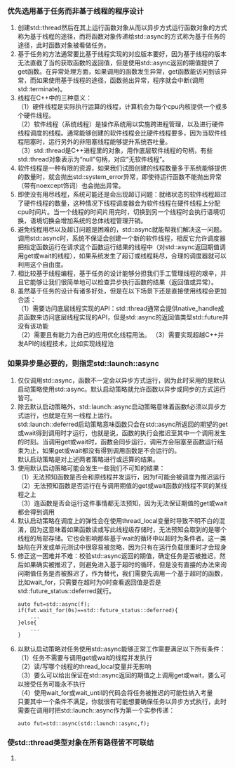 ### 优先选用基于任务而非基于线程的程序设计
1. 创建std::thread然后在其上运行函数对象从而以异步方式运行函数对象的方式称为基于线程的途径，而将函数对象传递给std::async的方式称为基于任务的途径，此时函数对象被看做任务。
2. 基于任务的方法通常要比基于线程实现的对应版本要好，因为基于线程的版本无法直截了当的获取函数的返回值，但是使用std::async返回的期值提供了get函数。在异常处理方面，如果调用的函数发生异常，get函数能访问到该异常，而如果使用基于线程的途径，函数抛出异常，程序就会中断(调用std::terminate)。
3.  线程在C++中的三种意义：  
（1）硬件线程是实际执行运算的线程，计算机会为每个cpu内核提供一个或多个硬件线程。  
（2）软件线程（系统线程）是操作系统用以实施跨进程管理，以及进行硬件线程调度的线程。通常能够创建的软件线程会比硬件线程要多，因为当软件线程阻塞时，运行另外的非阻塞线程能够提升系统吞吐量。  
（3）std::thread是C++进程里的对象，用作底层软件线程的句柄，有些std::thread对象表示为“null”句柄，对应“无软件线程”。
4. 软件线程是一种有限的资源，如果我们试图创建的线程数量多于系统能够提供的数量时，就会抛出std::system_error异常，即使待运行函数不能抛出异常（带有noexcept饰词）也会抛出异常。
5. 即使没有用尽线程，系统可能还是会出现超订问题：就绪状态的软件线程超过了硬件线程的数量，这种情况下线程调度器会为软件线程在硬件线程上分配cpu时间片。当一个线程的时间片用完时，切换到另一个线程时会执行语境切换，语境切换会增加系统的总体线程管理开销。
6. 避免线程用尽以及超订问题是困难的，std::async就能帮我们解决这一问题。调用std::async时，系统不保证会创建一个新的软件线程，相反它允许调度器把指定函数运行在请求这个函数运行结果的线程中（对std::async返回期值调用get或wait的线程），如果系统发生了超订或线程耗尽，合理的调度器就可以利用这个自由度。
7. 相比较基于线程编程，基于任务的设计能够分担我们手工管理线程的艰辛，并且它能够让我们很简单地可以检查异步执行函数的结果（返回值或异常）。
8. 虽然基于任务的设计有诸多好处，但是在以下场景下还是直接使用线程会更加合适：  
（1）需要访问底层线程实现的API：std::thread通常会提供native_handle成员函数来访问底层线程实现的API，但是std::async的返回值类型std::future并没有该功能  
（2）需要且有能力为自己的应用优化线程用法。
（3）需要实现超越C++并发API的线程技术，比如实现线程池

### 如果异步是必要的，则指定std::launch::async

1. 仅仅调用std::async，函数不一定会以异步方式运行，因为此时采用的是默认启动策略使用std::async。默认启动策略就允许函数以异步或同步的方式运行皆可。
2. 除去默认启动策略外，std::launch::async启动策略意味着函数f必须以异步方式运行，也就是在另一线程上运行。  
std::launch::deferred启动策略意味函数只会在std::async所返回的期望的get或wait得到调用时才运行，也就是说，函数的执行会推迟至其中一个调用发生的时刻。当调用get或wait时，函数会同步运行，调用方会阻塞至函数运行结束为止，如果get或wait都没有得到调用函数是不会运行的。  
默认启动策略是对上述两者策略进行或运算的结果。
3. 使用默认启动策略可能会发生一些我们不可知的结果：  
（1）无法预知函数是否会和原线程并发运行，因为f可能会被调度为推迟运行  
（2）无法预知函数是否运行在与调用期值的get或wait函数的线程不同的某线程之上  
（3）连函数是否会运行这件事情都无法预知，因为无法保证期值的get或wait都会得到调用
4. 默认启动策略在调度上的弹性会在使用thread_local变量时导致不明不白的混淆，因为这意味着如果函数读或写此线程级存储时，无法预知会取到的是哪个线程的局部存储。它也会影响那些基于wait的循环中以超时为条件者。这一类缺陷在开发或单元测试中很容易被忽略，因为只有在运行负载很重时才会现身
5. 修正这一困难并不难：校验std::async返回的期值，确定任务是否被推迟，然后如果确实被推迟了，则避免进入基于超时的循环，但是没有直接的办法来询问期值任务是否被推迟了，作为替代，我们需要先调用一个基于超时的函数，比如wait_for，只需要在超时为0时查看返回值是否是std::future_status::deferred就行。
    ```
    auto fut=std::async(f);
    if(fut.wait_for(0s)==std::future_status::deferred){
        ...
    }else{
        ...
    }
    ```
6. 以默认启动策略对任务使用std::async能够正常工作需要满足以下所有条件：  
（1）任务不需要与调用get或wait的线程并发执行  
（2）读/写哪个线程的thread_local变量并无影响  
（3）要么可以给出保证在std::async返回的期值之上调用get或wait，要么可以接受任务可能永不执行  
（4）使用wait_for或wait_until的代码会将任务被推迟的可能性纳入考量  
只要其中一个条件不满足，你就很有可能想要确保任务以异步方式执行，此时需要在调用时把std::launch::async作为第一个实参传递：  
    ```
    auto fut=std::async(std::launch::async,f);
    ```

### 使std::thread类型对象在所有路径皆不可联结

1. 